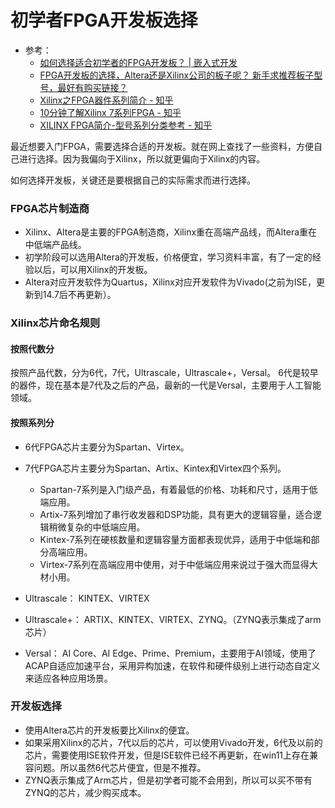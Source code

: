 # 初学者FPGA开发板选择
- 参考：
	- [如何选择适合初学者的FPGA开发板？ | 嵌入式开发](https://www.duwenxian.com/qianrushi/archives/16)
	- [FPGA开发板的选择，Altera还是Xilinx公司的板子呢？ 新手求推荐板子型号，最好有购买链接？](https://www.zhihu.com/tardis/bd/ans/3155696284)
	- [Xilinx之FPGA器件系列简介 - 知乎](https://zhuanlan.zhihu.com/p/622334501)
	- [10分钟了解Xilinx 7系列FPGA - 知乎](https://zhuanlan.zhihu.com/p/630914181)
	- [XILINX FPGA简介-型号系列分类参考 - 知乎](https://zhuanlan.zhihu.com/p/612817485)

最近想要入门FPGA，需要选择合适的开发板。就在网上查找了一些资料，方便自己进行选择。因为我偏向于Xilinx，所以就更偏向于Xilinx的内容。

如何选择开发板，关键还是要根据自己的实际需求而进行选择。

### FPGA芯片制造商
- Xilinx、Altera是主要的FPGA制造商，Xilinx重在高端产品线，而Altera重在中低端产品线。
- 初学阶段可以选用Altera的开发板，价格便宜，学习资料丰富，有了一定的经验以后，可以用Xilinx的开发板。
- Altera对应开发软件为Quartus，Xilinx对应开发软件为Vivado(之前为ISE，更新到14.7后不再更新）。
### Xilinx芯片命名规则
#### 按照代数分
按照产品代数，分为6代，7代，Ultrascale，Ultrascale+，Versal。
6代是较早的器件，现在基本是7代及之后的产品，最新的一代是Versal，主要用于人工智能领域。
#### 按照系列分
- 6代FPGA芯片主要分为Spartan、Virtex。

- 7代FPGA芯片主要分为Spartan、Artix、Kintex和Virtex四个系列。
	- Spartan-7系列是入门级产品，有着最低的价格、功耗和尺寸，适用于低端应用。
	- Artix-7系列增加了串行收发器和DSP功能，具有更大的逻辑容量，适合逻辑稍微复杂的中低端应用。
	- Kintex-7系列在硬核数量和逻辑容量方面都表现优异，适用于中低端和部分高端应用。
	- Virtex-7系列在高端应用中使用，对于中低端应用来说过于强大而显得大材小用。

- Ultrascale： KINTEX、VIRTEX

- Ultrascale+： ARTIX、KINTEX、VIRTEX、ZYNQ。（ZYNQ表示集成了arm芯片）

- Versal： AI Core、AI Edge、Prime、Premium，主要用于AI领域，使用了ACAP自适应加速平台，采用异构加速，在软件和硬件级别上进行动态自定义来适应各种应用场景。

### 开发板选择
- 使用Altera芯片的开发板要比Xilinx的便宜。
- 如果采用Xilinx的芯片，7代以后的芯片，可以使用Vivado开发，6代及以前的芯片，需要使用ISE软件开发，但是ISE软件已经不再更新，在win11上存在兼容问题。所以虽然6代芯片便宜，但是不推荐。
- ZYNQ表示集成了Arm芯片，但是初学者可能不会用到，所以可以买不带有ZYNQ的芯片，减少购买成本。

